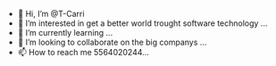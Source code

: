- 👋 Hi, I’m @T-Carri
- 👀 I’m interested in get a better world trought software technology ...
- 🌱 I’m currently learning ...
- 💞️ I’m looking to collaborate on the big companys ...
- 📫 How to reach me 5564020244...

<!---
T-Carri/T-Carri is a ✨ special ✨ repository because its `README.md` (this file) appears on your GitHub profile.
You can click the Preview link to take a look at your changes.
--->
